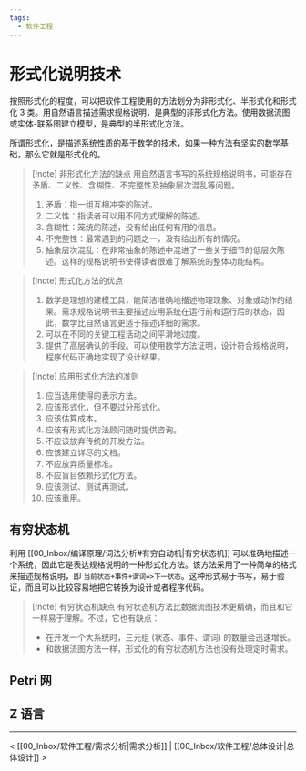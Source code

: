 ```yaml
---
tags:
  - 软件工程
---
```


# 形式化说明技术

按照形式化的程度，可以把软件工程使用的方法划分为非形式化、半形式化和形式化 3 类。用自然语言描述需求规格说明，是典型的非形式化方法。使用数据流图或实体-联系图建立模型，是典型的半形式化方法。

所谓形式化，是描述系统性质的基于数学的技术，如果一种方法有坚实的数学基础，那么它就是形式化的。

> [!note] 非形式化方法的缺点
> 用自然语言书写的系统规格说明书，可能存在矛盾、二义性、含糊性、不完整性及抽象层次混乱等问题。
> 1. 矛盾：指一组互相冲突的陈述。
> 2. 二义性：指读者可以用不同方式理解的陈述。
> 3. 含糊性：笼统的陈述，没有给出任何有用的信息。
> 4. 不完整性：最常遇到的问题之一，没有给出所有的情况。
> 5. 抽象层次混乱：在非常抽象的陈述中混进了一些关于细节的低层次陈述。这样的规格说明书使得读者很难了解系统的整体功能结构。

> [!note] 形式化方法的优点
> 1. 数学是理想的建模工具，能简洁准确地描述物理现象、对象或动作的结果。需求规格说明书主要描述应用系统在运行前和运行后的状态，因此，数学比自然语言更适于描述详细的需求。
> 2. 可以在不同的关键工程活动之间平滑地过度。
> 3. 提供了高层确认的手段。可以使用数学方法证明，设计符合规格说明，程序代码正确地实现了设计结果。

> [!note] 应用形式化方法的准则
> 1. 应当选用使得的表示方法。
> 2. 应该形式化，但不要过分形式化。
> 3. 应该估算成本。
> 4. 应该有形式化方法顾问随时提供咨询。
> 5. 不应该放弃传统的开发方法。
> 6. 应该建立详尽的文档。
> 7. 不应放弃质量标准。
> 8. 不应盲目依赖形式化方法。
> 9. 应该测试、测试再测试。
> 10. 应该重用。

## 有穷状态机

利用 [[00_Inbox/编译原理/词法分析#有穷自动机|有穷状态机]] 可以准确地描述一个系统，因此它是表达规格说明的一种形式化方法。该方法采用了一种简单的格式来描述规格说明，即 `当前状态+事件+谓词=>下一状态`。这种形式易于书写，易于验证，而且可以比较容易地把它转换为设计或者程序代码。

> [!note] 有穷状态机缺点
有穷状态机方法比数据流图技术更精确，而且和它一样易于理解。不过，它也有缺点：
> - 在开发一个大系统时，三元组 (状态、事件、谓词) 的数量会迅速增长。
> - 和数据流图方法一样，形式化的有穷状态机方法也没有处理定时需求。

## Petri 网

## Z 语言

---
< [[00_Inbox/软件工程/需求分析|需求分析]] | [[00_Inbox/软件工程/总体设计|总体设计]] >
